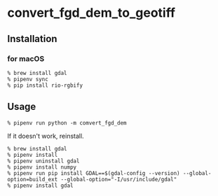 # convert_fgd_dem_to_geotiff

## Installation

### for macOS

```shell
% brew install gdal
% pipenv sync
% pip install rio-rgbify
```

## Usage

```shell
% pipenv run python -m comvert_fgd_dem
```

If it doesn't work, reinstall.

```shell
% brew install gdal
% pipenv install
% pipenv uninstall gdal
% pipenv install numpy
% pipenv run pip install GDAL==$(gdal-config --version) --global-option=build_ext --global-option="-I/usr/include/gdal"
% pipenv install gdal
```